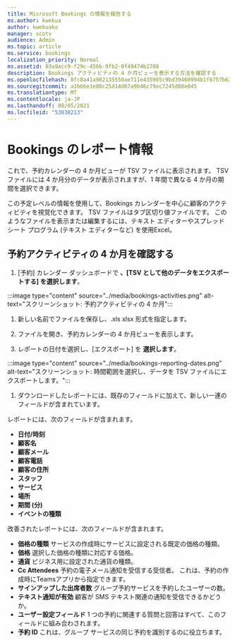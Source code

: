 ```yaml
---
title: Microsoft Bookings の情報を報告する
ms.author: kwekua
author: kwekuako
manager: scotv
audience: Admin
ms.topic: article
ms.service: bookings
localization_priority: Normal
ms.assetid: 03a9acc9-f29c-456b-9fb2-0f49474b2708
description: Bookings アクティビティの 4 か月ビューを表示する方法を確認する
ms.openlocfilehash: 8fc8a41a982135550ae711e435905c9bd39460994b1f6757b633aea49a7a48a0
ms.sourcegitcommit: a1b66e1e80c25d14d67a9b46c79ec7245d88e045
ms.translationtype: MT
ms.contentlocale: ja-JP
ms.lasthandoff: 08/05/2021
ms.locfileid: "53838213"
---
```

# <a name="reporting-info-for-bookings"></a>Bookings のレポート情報

これで、予約カレンダーの 4 か月ビューが TSV ファイルに表示されます。 TSV ファイルには 4 か月分のデータが表示されますが、1 年間で異なる 4 か月の期間を選択できます。

この予定レベルの情報を使用して、Bookings カレンダーを中心に顧客のアクティビティを視覚化できます。 TSV ファイルはタブ区切り値ファイルです。 このようなファイルを表示または編集するには、テキスト エディターやスプレッドシート プログラム (テキスト エディターなど) を使用Excel。

## <a name="see-four-months-of-booking-activity"></a>予約アクティビティの 4 か月を確認する

1. [予約] カレンダー ダッシュボードで **、[TSV として他のデータをエクスポートする] を選択します**。

:::image type="content" source="../media/bookings-activities.png" alt-text="スクリーンショット: 予約アクティビティの 4 か月":::

1. 新しい名前でファイルを保存し、.xls xlsx 形式を指定します。

1. ファイルを開き、予約カレンダーの 4 か月ビューを表示します。

1. レポートの日付を選択し、[エクスポート] を **選択します**。

:::image type="content" source="../media/bookings-reporting-dates.png" alt-text="スクリーンショット: 時間範囲を選択し、データを TSV ファイルにエクスポートします。":::

1. ダウンロードしたレポートには、既存のフィールドに加えて、新しい一連のフィールドが含まれています。

レポートには、次のフィールドが含まれます。

 - **日付/時刻**
- **顧客名**
- **顧客メール**
- **顧客電話**
- **顧客の住所**
- **スタッフ**
- **サービス**
- **場所**
- **期間 (分)**
- **イベントの種類**

改善されたレポートには、次のフィールドが含まれます。

- **価格の種類**   サービスの作成時にサービスに設定される既定の価格の種類。
- **価格**   選択した価格の種類に対応する価格。
- **通貨**   ビジネス用に設定された通貨の種類。
- **Cc Attendees**   予約の電子メール通知を受信する受信者。 これは、予約の作成時にTeamsアプリから指定できます。
- **サインアップした出席者数**   グループ予約サービスを予約したユーザーの数。
- **テキスト通知が有効**   顧客が SMS テキスト関連の通知を受信できるかどうか。
- **ユーザー設定フィールド**   1 つの予約に関連する質問と回答はすべて、このフィールドに組み合わされます。
- **予約 ID**   これは、グループ サービスの同じ予約を識別するのに役立ちます。
